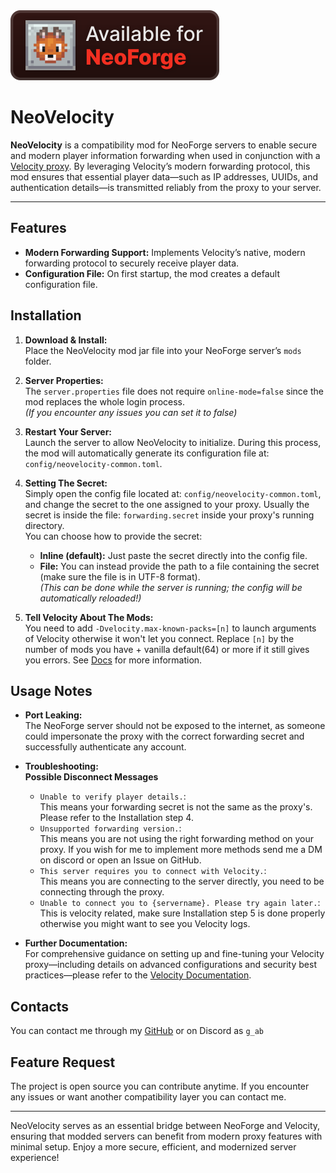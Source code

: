 <img src="https://raw.githubusercontent.com/intergrav/devins-badges/d0dd406e1106cd0726bf85743575368e3c4b2f5e/assets/cozy/supported/neoforge_vector.svg" alt="NeoForge Logo" />

# NeoVelocity

**NeoVelocity** is a compatibility mod for NeoForge servers to enable secure and modern player information forwarding
when used in conjunction with a [Velocity proxy](https://papermc.io/software/velocity). By leveraging Velocity’s modern
forwarding protocol, this mod ensures that essential player data—such as IP addresses, UUIDs, and authentication
details—is transmitted reliably from the proxy to your server.

---

## Features

- **Modern Forwarding Support:** Implements Velocity’s native, modern forwarding protocol to securely receive player
  data.
- **Configuration File:** On first startup, the mod creates a default configuration file.

## Installation

1. **Download & Install:**  
   Place the NeoVelocity mod jar file into your NeoForge server’s `mods` folder.

2. **Server Properties:**  
   The `server.properties` file does not require `online-mode=false` since the mod replaces the whole login process.  
   *(If you encounter any issues you can set it to false)*

3. **Restart Your Server:**  
   Launch the server to allow NeoVelocity to initialize. During this process, the mod will automatically generate its
   configuration file at: `config/neovelocity-common.toml`.

4. **Setting The Secret:**  
   Simply open the config file located at: `config/neovelocity-common.toml`, and change the secret to the one assigned
   to your proxy. Usually the secret is inside the file: `forwarding.secret` inside your proxy's running directory.  
   You can choose how to provide the secret:
    - **Inline (default):** Just paste the secret directly into the config file.
    - **File:** You can instead provide the path to a file containing the secret (make sure the file is in UTF-8 format).  
    *(This can be done while the server is running; the config will be automatically reloaded!)*

5. **Tell Velocity About The Mods:**  
   You need to add `-Dvelocity.max-known-packs=[n]` to launch arguments of Velocity otherwise it won't let you connect.
   Replace `[n]` by the number of mods you have + vanilla default(64) or more if it still gives you errors.
   See [Docs](https://docs.papermc.io/velocity/reference/system-properties#velocitymax-known-packs) for more
   information.

## Usage Notes

- **Port Leaking:**  
  The NeoForge server should not be exposed to the internet, as someone could impersonate the proxy with the correct
  forwarding secret and successfully authenticate any account.

- **Troubleshooting:**  
  **Possible Disconnect Messages**
    - `Unable to verify player details.`:  
      This means your forwarding secret is not the same as the proxy's. Please refer
      to the Installation step 4.
    - `Unsupported forwarding version.`:  
      This means you are not using the right forwarding method on your proxy. If you
      wish for me to implement more methods send me a DM on discord or open an Issue on GitHub.
    - `This server requires you to connect with Velocity.`:  
      This means you are connecting to the server directly, you
      need to be connecting through the proxy.
    - `Unable to connect you to {servername}. Please try again later.`:  
      This is velocity related, make sure Installation
      step 5 is done properly otherwise you might want to see you Velocity logs.

- **Further Documentation:**  
  For comprehensive guidance on setting up and fine-tuning your Velocity proxy—including details on advanced
  configurations and security best practices—please refer to
  the [Velocity Documentation](https://docs.papermc.io/velocity).

## Contacts

You can contact me through my [GitHub](https://github.com/Gabwasnt) or on Discord as `g_ab`

## Feature Request

The project is open source you can contribute anytime. If you encounter any issues or want another compatibility layer
you can contact me.

---

NeoVelocity serves as an essential bridge between NeoForge and Velocity, ensuring that modded servers can benefit from
modern proxy features with minimal setup. Enjoy a more secure, efficient, and modernized server experience!
